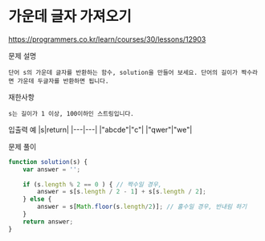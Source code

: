 # 가운데 글자 가져오기
https://programmers.co.kr/learn/courses/30/lessons/12903

문제 설명
```
단어 s의 가운데 글자를 반환하는 함수, solution을 만들어 보세요. 단어의 길이가 짝수라면 가운데 두글자를 반환하면 됩니다.
```
재한사항
```
s는 길이가 1 이상, 100이하인 스트링입니다.
```

입출력 예
|s|return|
|---|---|
|"abcde"|"c"|
|"qwer"|"we"|

문제 풀이
```javascript
function solution(s) {
    var answer = '';
    
    if (s.length % 2 == 0 ) { // 짝수일 경우,
        answer = s[s.length / 2 - 1] + s[s.length / 2];
    } else {
        answer = s[Math.floor(s.length/2)]; // 홀수일 경우, 반내림 하기
    }
    return answer;
}
```